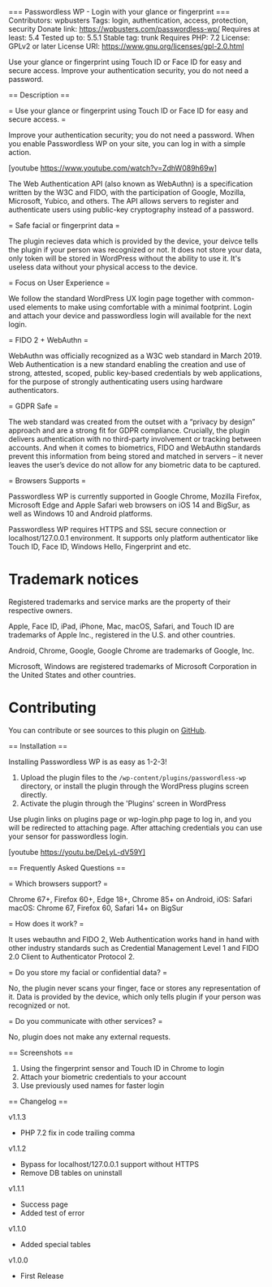 === Passwordless WP - Login with your glance or fingerprint ===
Contributors: wpbusters
Tags: login, authentication, access, protection, security
Donate link: https://wpbusters.com/passwordless-wp/
Requires at least: 5.4
Tested up to: 5.5.1
Stable tag: trunk
Requires PHP: 7.2
License: GPLv2 or later
License URI: https://www.gnu.org/licenses/gpl-2.0.html

Use your glance or fingerprint using Touch ID or Face ID for easy and secure access. Improve your authentication security, you do not need a password.

== Description ==

= Use your glance or fingerprint using Touch ID or Face ID for easy and secure access. =

Improve your authentication security; you do not need a password.
When you enable Passwordless WP on your site, you can log in with a simple action.

[youtube https://www.youtube.com/watch?v=ZdhW089h69w]

The Web Authentication API (also known as WebAuthn) is a specification written by the W3C and FIDO, with the participation of Google, Mozilla, Microsoft, Yubico, and others. The API allows servers to register and authenticate users using public-key cryptography instead of a password.

= Safe facial or fingerprint data =

The plugin recieves data which is provided by the device, your deivce tells the plugin if your person was recognized or not. It does not store your data, only token will be stored in WordPress without the ability to use it. It's useless data without your physical access to the device.

= Focus on User Experience =

We follow the standard WordPress UX login page together with common-used elements to make using comfortable with a minimal footprint. Login and attach your device and passwordless login will available for the next login.

= FIDO 2 + WebAuthn = 

WebAuthn was officially recognized as a W3C web standard in March 2019. Web Authentication is a new standard enabling the creation and use of strong, attested, scoped, public key-based credentials by web applications, for the purpose of strongly authenticating users using hardware authenticators.

= GDPR Safe =

The web standard was created from the outset with a “privacy by design” approach and are a strong fit for GDPR compliance. Crucially, the plugin delivers authentication with no third-party involvement or tracking between accounts. And when it comes to biometrics, FIDO and WebAuthn standards prevent this information from being stored and matched in servers – it never leaves the user’s device do not allow for any biometric data to be captured.

= Browsers Supports =

Passwordless WP is currently supported in Google Chrome, Mozilla Firefox, Microsoft Edge and Apple Safari web browsers on iOS 14 and BigSur, as well as Windows 10 and Android platforms.

Passwordless WP requires HTTPS and SSL secure connection or localhost/127.0.0.1 environment. It supports only platform authenticator like Touch ID, Face ID, Windows Hello, Fingerprint and etc.

# Trademark notices

Registered trademarks and service marks are the property of their respective owners.

Apple, Face ID, iPad, iPhone, Mac, macOS, Safari, and Touch ID are trademarks of Apple Inc., registered in the U.S. and other countries.

Android, Chrome, Google, Google Chrome are trademarks of Google, Inc.

Microsoft, Windows are registered trademarks of Microsoft Corporation in the United States and other countries.

# Contributing

You can contribute or see sources to this plugin on [GitHub](https://github.com/WP-Busters/passwordless-wp).

== Installation ==

Installing Passwordless WP is as easy as 1-2-3!

1. Upload the plugin files to the `/wp-content/plugins/passwordless-wp` directory, or install the plugin through the WordPress plugins screen directly.
2. Activate the plugin through the 'Plugins' screen in WordPress

Use plugin links on plugins page or wp-login.php page to log in, and you will be redirected to attaching page. After attaching credentials you can use your sensor for passwordless login.

[youtube https://youtu.be/DeLyL-dV59Y]

== Frequently Asked Questions ==

= Which browsers support? =

Chrome 67+, Firefox 60+, Edge 18+, Chrome 85+ on Android,
iOS: Safari
macOS: Chrome 67, Firefox 60, Safari 14+ on BigSur

= How does it work? =

It uses webauthn and FIDO 2, Web Authentication works hand in hand with other industry standards such as Credential Management Level 1 and FIDO 2.0 Client to Authenticator Protocol 2.

= Do you store my facial or confidential data? =

No, the plugin never scans your finger, face or stores any representation of it. Data is provided by the device, which only tells plugin if your person was recognized or not.

= Do you communicate with other services? = 

No, plugin does not make any external requests.

== Screenshots ==

1. Using the fingerprint sensor and Touch ID in Chrome to login
2. Attach your biometric credentials to your account
3. Use previously used names for faster login

== Changelog ==

v1.1.3
* PHP 7.2 fix in code trailing comma

v1.1.2
* Bypass for localhost/127.0.0.1 support without HTTPS
* Remove DB tables on uninstall

v1.1.1
* Success page
* Added test of error

v1.1.0
* Added special tables

v1.0.0
* First Release
